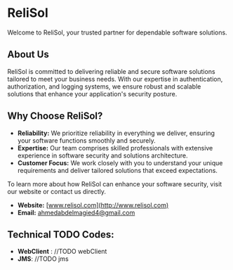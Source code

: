 # ReliSol

Welcome to ReliSol, your trusted partner for dependable software solutions.

## About Us

ReliSol is committed to delivering reliable and secure software solutions tailored to meet your business needs. With our expertise in authentication, authorization, and logging systems, we ensure robust and scalable solutions that enhance your application's security posture.

## Why Choose ReliSol?

- **Reliability:** We prioritize reliability in everything we deliver, ensuring your software functions smoothly and securely.
- **Expertise:** Our team comprises skilled professionals with extensive experience in software security and solutions architecture.
- **Customer Focus:** We work closely with you to understand your unique requirements and deliver tailored solutions that exceed expectations.

To learn more about how ReliSol can enhance your software security, visit our website or contact us directly.

- **Website:** [www.relisol.com](http://www.relisol.com)
- **Email:** ahmedabdelmagied4@gmail.com


## Technical TODO Codes:
- **WebClient** : //TODO webClient
- **JMS**: //TODO jms
